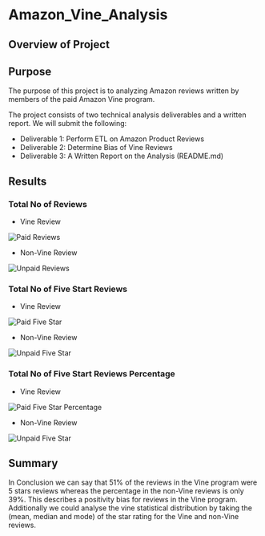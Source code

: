 # Amazon_Vine_Analysis

## Overview of Project

## Purpose
The purpose of this project is to  analyzing Amazon reviews written by members of the paid Amazon Vine program.

The project consists of two technical analysis deliverables and a written report. We will submit the following:

* Deliverable 1: Perform ETL on Amazon Product Reviews
* Deliverable 2: Determine Bias of Vine Reviews
* Deliverable 3: A Written Report on the Analysis (README.md)

## Results

### Total No of Reviews

* Vine Review

![Paid Reviews](https://user-images.githubusercontent.com/25447945/143784296-7fb9ea3c-8037-4b11-875a-12fb3acd9c22.png)

* Non-Vine Review

![Unpaid Reviews](https://user-images.githubusercontent.com/25447945/143784299-92132e34-5cd9-4297-8199-5725f03eccd3.png)


### Total No of Five Start Reviews

* Vine Review

![Paid Five Star](https://user-images.githubusercontent.com/25447945/143784294-af04f1f8-88f9-434a-8a3d-3b69ec9c95d7.png)

* Non-Vine Review

![Unpaid Five Star](https://user-images.githubusercontent.com/25447945/143784297-8e8f3b7b-b45f-4f17-a714-a0836774829d.png)


### Total No of Five Start Reviews Percentage

* Vine Review

![Paid Five Star Percentage](https://user-images.githubusercontent.com/25447945/143784295-fa037d9f-5b5e-4d69-a616-c30f6f9569a8.png)

* Non-Vine Review

![Unpaid Five Star](https://user-images.githubusercontent.com/25447945/143784297-8e8f3b7b-b45f-4f17-a714-a0836774829d.png)

## Summary

In Conclusion we can say that 51% of the reviews in the Vine program were 5 stars reviews whereas the percentage in the non-Vine reviews is only 39%. This describes a positivity bias for reviews in the Vine program.
Additionally we could analyse the vine statistical distribution by taking the (mean, median and mode) of the star rating for the Vine and non-Vine reviews.
